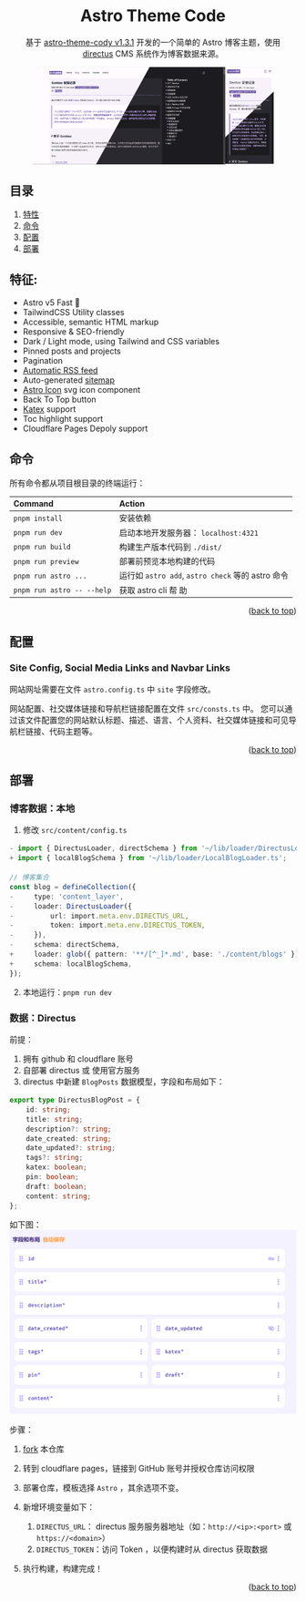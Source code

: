 <a name="readme-top"></a>

<div align="center">
  <p align="center">
    <h1>Astro Theme Code</h1>
    <p>
      基于 <a href="https://github.com/kirontoo/astro-theme-cody/tree/v1.3.1">astro-theme-cody v1.3.1</a> 开发的一个简单的 Astro 博客主题，使用 <a href="https://github.com/directus/directus">directus</a> CMS 系统作为博客数据来源。
    </p>
  </p>
</div>

<figure style='display:flex;'>
  <img style='width:80%;' src="./docs/images/pc_preview.png"/>
  <img style='width:20%;' src="./docs/images/mobile_preview.png"/>
</figure>

## 目录

1. [特性](#特征)
2. [命令](#命令)
3. [配置](#配置)
4. [部署](#部署)

## 特征:

-   Astro v5 Fast 🚀
-   TailwindCSS Utility classes
-   Accessible, semantic HTML markup
-   Responsive & SEO-friendly
-   Dark / Light mode, using Tailwind and CSS variables
-   Pinned posts and projects
-   Pagination
-   [Automatic RSS feed](https://docs.astro.build/en/guides/rss)
-   Auto-generated [sitemap](https://docs.astro.build/en/guides/integrations-guide/sitemap/)
-   [Astro Icon](https://github.com/natemoo-re/astro-icon) svg icon component
-   Back To Top button
-   [Katex](https://katex.org/) support
-   Toc highlight support
-   Cloudflare Pages Depoly support

## 命令

所有命令都从项目根目录的终端运行：

| Command                    | Action                                            |
| :------------------------- | :------------------------------------------------ |
| `pnpm install`             | 安装依赖                                          |
| `pnpm run dev`             | 启动本地开发服务器： `localhost:4321`             |
| `pnpm run build`           | 构建生产版本代码到 `./dist/`                      |
| `pnpm run preview`         | 部署前预览本地构建的代码                          |
| `pnpm run astro ...`       | 运行如 `astro add`, `astro check` 等的 astro 命令 |
| `pnpm run astro -- --help` | 获取 astro cli 帮 助                              |

<p align="right">(<a href="#readme-top">back to top</a>)</p>

## 配置

### Site Config, Social Media Links and Navbar Links

网站网址需要在文件 `astro.config.ts` 中 `site` 字段修改。

网站配置、社交媒体链接和导航栏链接配置在文件 `src/consts.ts` 中。
您可以通过该文件配置您的网站默认标题、描述、语言、个人资料、社交媒体链接和可见导航栏链接、代码主题等。

<p align="right">(<a href="#readme-top">back to top</a>)</p>

## 部署

### 博客数据：本地

1. 修改 `src/content/config.ts`

```ts
- import { DirectusLoader, directSchema } from '~/lib/loader/DirectusLoader';
+ import { localBlogSchema } from '~/lib/loader/LocalBlogLoader.ts';

// 博客集合
const blog = defineCollection({
-     type: 'content_layer',
-     loader: DirectusLoader({
-         url: import.meta.env.DIRECTUS_URL,
-         token: import.meta.env.DIRECTUS_TOKEN,
-     }),
-     schema: directSchema,
+     loader: glob({ pattern: '**/[^_]*.md', base: './content/blogs' }),
+     schema: localBlogSchema,
});
```
2. 本地运行：`pnpm run dev`


### 数据：Directus

前提：

1. 拥有 github 和 cloudflare 账号
2. 自部署 directus 或 使用官方服务
3. directus 中新建 `BlogPosts` 数据模型，字段和布局如下：

```ts
export type DirectusBlogPost = {
    id: string;
    title: string;
    description?: string;
    date_created: string;
    date_updated?: string;
    tags?: string;
    katex: boolean;
    pin: boolean;
    draft: boolean;
    content: string;
};
```

如下图：
![directus schema](./docs/images/directus_schema.png)

步骤：

1. [fork](https://github.com/ticks-tan/astro-theme-code/fork) 本仓库
2. 转到 cloudflare pages，链接到 GitHub 账号并授权仓库访问权限
3. 部署仓库，模板选择 `Astro` ，其余选项不变。
4. 新增环境变量如下：

    1. `DIRECTUS_URL`： directus 服务服务器地址（如：`http://<ip>:<port>` 或 `https://<domain>`）
    2. `DIRECTUS_TOKEN`：访问 Token ，以便构建时从 directus 获取数据

5. 执行构建，构建完成！

<p align="right">(<a href="#readme-top">back to top</a>)</p>
